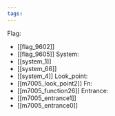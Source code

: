 ```yaml
---
tags:
---
```

Flag:
- [[flag_9602]]
- [[flag_9605]]
System:
- [[system_1]]
- [[system_66]]
- [[system_4]]
Look_point:
- [[m7005_look_point2]]
Fn:
- [[m7005_function26]]
Entrance:
- [[m7005_entrance1]]
- [[m7005_entrance0]]
